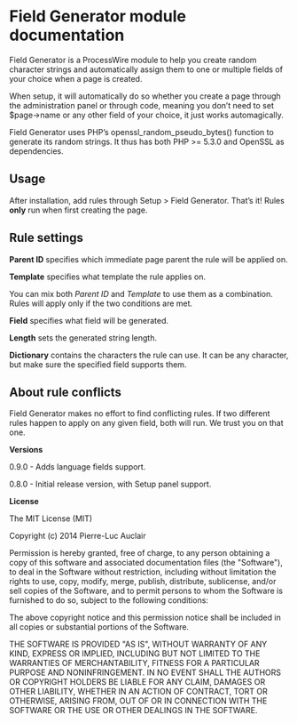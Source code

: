 # Field Generator module documentation
Field Generator is a ProcessWire module to help you create random character strings and automatically assign them to one or multiple fields of your choice when a page is created.

When setup, it will automatically do so whether you create a page through the administration panel or through code, meaning you don’t need to set $page-\>name or any other field of your choice, it just works automagically.

Field Generator uses PHP’s openssl\_random\_pseudo\_bytes() function to generate its random strings. It thus has both PHP \>= 5.3.0 and OpenSSL as dependencies.

## Usage

After installation, add rules through Setup \> Field Generator. That’s it! Rules **only** run when first creating the page.

## Rule settings

**Parent ID** specifies which immediate page parent the rule will be applied on.

**Template** specifies what template the rule applies on.

You can mix both _Parent ID_ and _Template_ to use them as a combination. Rules will apply only if the two conditions are met.

**Field** specifies what field will be generated.

**Length** sets the generated string length.

**Dictionary** contains the characters the rule can use. It can be any character, but make sure the specified field supports them.

## About rule conflicts

Field Generator makes no effort to find conflicting rules. If two different rules happen to apply on any given field, both will run. We trust you on that one.

**Versions**

0.9.0 - Adds language fields support.

0.8.0 - Initial release version, with Setup panel support.

**License**

The MIT License (MIT)

Copyright (c) 2014 Pierre-Luc Auclair

Permission is hereby granted, free of charge, to any person obtaining a copy
of this software and associated documentation files (the "Software"), to deal
in the Software without restriction, including without limitation the rights
to use, copy, modify, merge, publish, distribute, sublicense, and/or sell
copies of the Software, and to permit persons to whom the Software is
furnished to do so, subject to the following conditions:

The above copyright notice and this permission notice shall be included in
all copies or substantial portions of the Software.

THE SOFTWARE IS PROVIDED "AS IS", WITHOUT WARRANTY OF ANY KIND, EXPRESS OR
IMPLIED, INCLUDING BUT NOT LIMITED TO THE WARRANTIES OF MERCHANTABILITY,
FITNESS FOR A PARTICULAR PURPOSE AND NONINFRINGEMENT. IN NO EVENT SHALL THE
AUTHORS OR COPYRIGHT HOLDERS BE LIABLE FOR ANY CLAIM, DAMAGES OR OTHER
LIABILITY, WHETHER IN AN ACTION OF CONTRACT, TORT OR OTHERWISE, ARISING FROM,
OUT OF OR IN CONNECTION WITH THE SOFTWARE OR THE USE OR OTHER DEALINGS IN
THE SOFTWARE.
